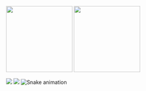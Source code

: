 <img height="180em" src="https://github-readme-stats.vercel.app/api/top-langs/?username=alan-kon&theme=dracula"/>
<img height="180em" src="https://github-readme-stats.vercel.app/api?username=alan-kon&show_icons=true&theme=dracula"/>

[<img src = "https://img.shields.io/badge/instagram-%23E4405F.svg?&style=for-the-badge&logo=instagram&logoColor=white">](https://www.instagram.com/alan.kon/) [<img src="https://img.shields.io/badge/Gmail-D14836?style=for-the-badge&logo=gmail&logoColor=white" target="_blank">]("mailto:alan.b.kon@gmail.com")</a>
![Snake animation](https://github.com/alan-kon/alan-kon/blob/output/github-contribution-grid-snake.svg)
